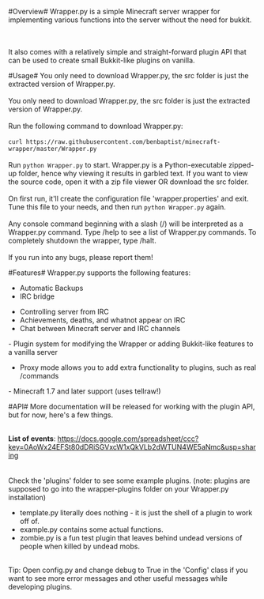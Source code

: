 #Overview#
Wrapper.py is a simple Minecraft server wrapper for implementing various functions into the server without the need for bukkit.

</br></br>It also comes with a relatively simple and straight-forward plugin API that can be used to create small Bukkit-like plugins on vanilla. 

#Usage#
You only need to download Wrapper.py, the src folder is just the extracted version of Wrapper.py.</br>  
You only need to download Wrapper.py, the src folder is just the extracted version of Wrapper.py.</br>    
Run the following command to download Wrapper.py:</br>  
`curl https://raw.githubusercontent.com/benbaptist/minecraft-wrapper/master/Wrapper.py`</br>  
Run `python Wrapper.py` to start. Wrapper.py is a Python-executable zipped-up folder, hence why viewing it results in garbled text. If you want to view the source code, open it
with a zip file viewer OR download the src folder.</br>   
On first run, it'll create the configuration file 'wrapper.properties' and exit. Tune this file to your needs, and then run `python Wrapper.py` again.</br>  
Any console command beginning with a slash (/) will be interpreted as a Wrapper.py command. 
Type /help to see a list of Wrapper.py commands. To completely shutdown the wrapper, type /halt.</br>  
If you run into any bugs, please report them!

#Features#
Wrapper.py supports the following features:
- Automatic Backups
- IRC bridge
<ul>
<li> Controlling server from IRC</li>
<li> Achievements, deaths, and whatnot appear on IRC</li>
<li> Chat between Minecraft server and IRC channels</li>
</ul>
- Plugin system for modifying the Wrapper or adding Bukkit-like features to a vanilla server
<ul>
<li> Proxy mode allows you to add extra functionality to plugins, such as real /commands</li>
</ul>
- Minecraft 1.7 and later support (uses tellraw!)

#API#
More documentation will be released for working with the plugin API, but for now, here's a few things.</br></br>

<b>List of events</b>: https://docs.google.com/spreadsheet/ccc?key=0AoWx24EFSt80dDRiSGVxcW1xQkVLb2dWTUN4WE5aNmc&usp=sharing</br>
</br></br>Check the 'plugins' folder to see some example plugins. (note: plugins are supposed to go into the wrapper-plugins folder on your Wrapper.py installation)
<ul> 
<li>template.py literally does nothing - it is just the shell of a plugin to work off of.</li>
<li>example.py contains some actual functions. </li>
<li>zombie.py is a fun test plugin that leaves behind undead versions of people when killed by undead mobs.</li>
</ul>
</br>Tip: Open config.py and change debug to True in the 'Config' class if you want to see more error messages and other useful messages 
while developing plugins.
